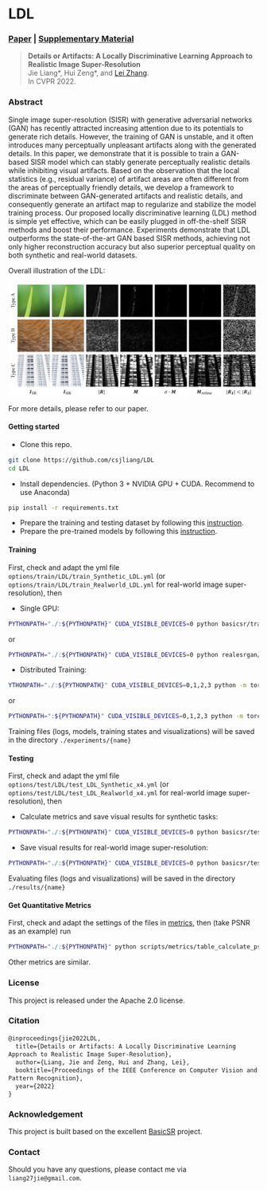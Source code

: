 # LDL

### [Paper](https://liangjie.xyz/LjHomepageFiles/paper_files/LDL_CVPR2022_paper.pdf) |   [Supplementary Material](https://liangjie.xyz/LjHomepageFiles/paper_files/LDL_CVPR2022_suppl.pdf)

> **Details or Artifacts: A Locally Discriminative Learning Approach to Realistic Image Super-Resolution** <br>
> Jie Liang\*, Hui Zeng\*, and [Lei Zhang](https://www4.comp.polyu.edu.hk/~cslzhang/). <br>
> In CVPR 2022.

### Abstract

Single image super-resolution (SISR) with generative adversarial networks (GAN) has recently attracted increasing attention due to its potentials to generate rich details. 
However, the training of GAN is unstable, and it often introduces many perceptually unpleasant artifacts along with the generated details. 
In this paper, we demonstrate that it is possible to train a GAN-based SISR model which can stably generate perceptually realistic details while inhibiting visual artifacts. 
Based on the observation that the local statistics (e.g., residual variance) of artifact areas are often different from the areas of perceptually friendly details, 
we develop a framework to discriminate between GAN-generated artifacts and realistic details, and consequently generate an artifact map to regularize and stabilize the model training process. 
Our proposed locally discriminative learning (LDL) method is simple yet effective, which can be easily plugged in off-the-shelf SISR methods and boost their performance. 
Experiments demonstrate that LDL outperforms the state-of-the-art GAN based SISR methods, 
achieving not only higher reconstruction accuracy but also superior perceptual quality on both synthetic and real-world datasets.

Overall illustration of the LDL:

![illustration](Illustration.PNG)

For more details, please refer to our paper.

#### Getting started

- Clone this repo.
```bash
git clone https://github.com/csjliang/LDL
cd LDL
```

- Install dependencies. (Python 3 + NVIDIA GPU + CUDA. Recommend to use Anaconda)
```bash
pip install -r requirements.txt
```

- Prepare the training and testing dataset by following this [instruction](datasets/README.md).
- Prepare the pre-trained models by following this [instruction](experiments/README.md).

#### Training

First, check and adapt the yml file ```options/train/LDL/train_Synthetic_LDL.yml``` (or ```options/train/LDL/train_Realworld_LDL.yml``` for real-world image super-resolution), then

- Single GPU:
```bash
PYTHONPATH="./:${PYTHONPATH}" CUDA_VISIBLE_DEVICES=0 python basicsr/train.py -opt options/train/LDL/train_Synthetic_LDL.yml --auto_resume
```
or
```bash
PYTHONPATH="./:${PYTHONPATH}" CUDA_VISIBLE_DEVICES=0 python realesrgan/train.py -opt options/train/LDL/train_Realworld_LDL.yml --auto_resume
```

- Distributed Training:
```bash
YTHONPATH="./:${PYTHONPATH}" CUDA_VISIBLE_DEVICES=0,1,2,3 python -m torch.distributed.launch --nproc_per_node=4 --master_port=5678 basicsr/train.py -opt options/train/LDL/train_Synthetic_LDL.yml --launcher pytorch --auto_resume
```
or 
```bash
PYTHONPATH=":${PYTHONPATH}" CUDA_VISIBLE_DEVICES=0,1,2,3 python -m torch.distributed.launch --nproc_per_node=4 --master_port=4321 realesrgan/train.py -opt options/train/LDL/train_Realworld_LDL.yml --launcher pytorch --auto_resume
```

Training files (logs, models, training states and visualizations) will be saved in the directory ```./experiments/{name}```

#### Testing

First, check and adapt the yml file ```options/test/LDL/test_LDL_Synthetic_x4.yml``` (or ```options/test/LDL/test_LDL_Realworld_x4.yml``` for real-world image super-resolution), then

- Calculate metrics and save visual results for synthetic tasks:
```bash
PYTHONPATH="./:${PYTHONPATH}" CUDA_VISIBLE_DEVICES=0 python basicsr/test.py -opt options/test/LDL/test_LDL_Synthetic_x4.yml
```

- Save visual results for real-world image super-resolution:
```bash
PYTHONPATH="./:${PYTHONPATH}" CUDA_VISIBLE_DEVICES=0 python basicsr/test.py -opt options/test/LDL/test_LDL_Realworld_x4.yml
```

Evaluating files (logs and visualizations) will be saved in the directory ```./results/{name}```

#### Get Quantitative Metrics

First, check and adapt the settings of the files in [metrics](scripts/metrics), then (take PSNR as an example) run
```bash
PYTHONPATH="./:${PYTHONPATH}" python scripts/metrics/table_calculate_psnr_all.py
```
Other metrics are similar.

### License

This project is released under the Apache 2.0 license.

### Citation
```
@inproceedings{jie2022LDL,
  title={Details or Artifacts: A Locally Discriminative Learning Approach to Realistic Image Super-Resolution},
  author={Liang, Jie and Zeng, Hui and Zhang, Lei},
  booktitle={Proceedings of the IEEE Conference on Computer Vision and Pattern Recognition},
  year={2022}
}
```

### Acknowledgement
This project is built based on the excellent [BasicSR](https://github.com/xinntao/BasicSR) project.

### Contact
Should you have any questions, please contact me via `liang27jie@gmail.com`.
